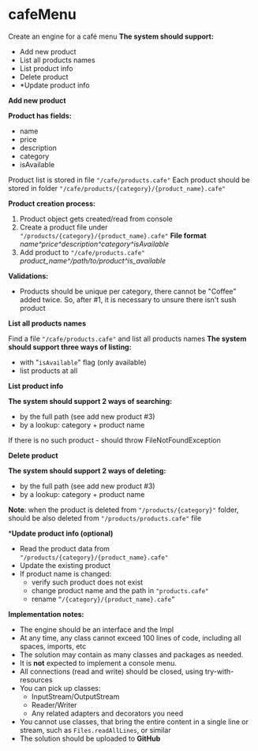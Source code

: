 # cafeMenu
Create an engine for a café menu
**The system should support:**

- Add new product
- List all products names
- List product info
- Delete product
- *Update product info

**Add new product**

**Product has fields:**

- name
- price
- description
- category
- isAvailable

Product list is stored in file `"/cafe/products.cafe"`
Each product should be stored in folder `"/cafe/products/{category}/{product_name}.cafe"`

**Product creation process:**

1. Product object gets created/read from console
2. Create a product file under `"/products/{category}/{product_name}.cafe"`
**File format**
*name^price^description^category^isAvailable*
3. Add product to `"/cafe/products.cafe"`
*product_name^/path/to/product^is_available*

**Validations:**

- Products should be unique per category, there cannot be "Coffee" added twice.
So, after #1, it is necessary to unsure there isn't sush product

**List all products names**

Find a file `"/cafe/products.cafe"` and list all products names
**The system should support three ways of listing:**

- with "`isAvailable`" flag (only available)
- list products at all

**List product info**

**The system should support 2 ways of searching:**

- by the full path (see add new product #3)
- by a lookup: category + product name

If there is no such product - should throw FileNotFoundException

**Delete product**

**The system should support 2 ways of deleting:**

- by the full path (see add new product #3)
- by a lookup: category + product name

**Note**: when the product is deleted from `"/products/{category}"` folder, should be also deleted from `"/products/products.cafe"` file

***Update product info (optional)**

- Read the product data from `"/products/{category}/{product_name}.cafe"`
- Update the existing product
- If product name is changed:
    - verify such product does not exist
    - change product name and the path in `"products.cafe"`
    - rename `“/{category}/{product_name}.cafe”`

**Implementation notes:**

- The engine should be an interface and the Impl
- At any time, any class cannot exceed 100 lines of code, including all spaces, imports, etc
- The solution may contain as many classes and packages as needed.
- It is **not** expected to implement a console menu.
- All connections (read and write) should be closed, using try-with-resources
- You can pick up classes:
    - InputStream/OutputStream
    - Reader/Writer
    - Any related adapters and decorators you need
- You cannot use classes, that bring the entire content in a single line or stream, such as `Files.readAllLines`, or similar
- The solution should be uploaded to **GitHub**

